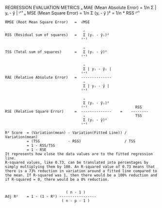 REGRESSION EVALUATION METRICS
	      							         ₙ
	MAE (Mean Absolute Error) 		=  1/n   Σ | yᵢ - ŷ |
		  								    ᶦ⁼¹
         							         ₙ
	MSE (Mean Square Error)			=  1/n   Σ (yᵢ - ŷ )²    =   1/n * RSS
										    ᶦ⁼¹
							
	RMSE (Root Mean Square Error)	=  √MSE

	  									ₙ
	RSS (Residual sum of squares)	=	Σ (yᵢ - ŷᵢ)²
									   ᶦ⁼¹

	  									ₙ
	TSS (Total sum of squares)		=	Σ (yᵢ - ȳ)²
									   ᶦ⁼¹

	   									ₙ
										Σ | yᵢ - ŷᵢ |			
									   ᶦ⁼¹		
	RAE (Relative Absolute Error)	=  --------------	
									    ₙ
										Σ | yᵢ - ȳ |			
									   ᶦ⁼¹	

	       								ₙ
										Σ (yᵢ - ŷᵢ)²			
									   ᶦ⁼¹						RSS
	RSE (Relative Square Error)		=  --------------    = 	  --------
									    ₙ						TSS
										Σ (yᵢ - ȳ)²
									   ᶦ⁼¹	
	
	R² Score  = (Variation(mean) - Variation(Fitted Line)) / Variation(mean) 
			  = (TSS  			 - RSS) 				   / TSS  
			  = 1 - RSS/TSS  
			  = 1 - RSE
	It represents how close the data values are to the fitted regression line.			
	R-squared values, like 0.73, can be translated into percentages by simply multiplying them by 100. An R-squared value of 0.73 means that there is a 73% reduction in variation around a fitted line compared to the mean. If R-squared was 1, then there would be a 100% reduction and if R-squared = 0, there would be a 0% reduction.


	                            ( n - 1 )
    Adj R²    = 1 - (1 - R²) -----------------
                              ( n - p - 1 )
